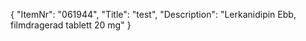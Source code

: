 {
  "ItemNr": "061944",
  "Title": "test",
  "Description": "Lerkanidipin Ebb, filmdragerad tablett 20 mg"
}